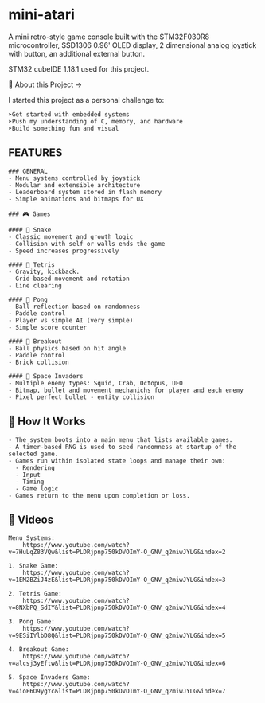 # mini-atari

A mini retro-style game console built with the STM32F030R8 microcontroller, SSD1306 0.96' OLED display, 2 dimensional analog joystick with button, an additional external button.

STM32 cubeIDE 1.18.1 used for this project.

📌 About this Project ->

I started this project as a personal challenge to:

    ➤Get started with embedded systems
    ➤Push my understanding of C, memory, and hardware
    ➤Build something fun and visual
    
    
## FEATURES

    ### GENERAL
    - Menu systems controlled by joystick
    - Modular and extensible architecture
    - Leaderboard system stored in flash memory
    - Simple animations and bitmaps for UX
    
    ### 🎮 Games
    
    #### 🐍 Snake
    - Classic movement and growth logic
    - Collision with self or walls ends the game
    - Speed increases progressively
    
    #### 🧩 Tetris
    - Gravity, kickback.
    - Grid-based movement and rotation
    - Line clearing
    
    #### 🏓 Pong
    - Ball reflection based on randomness
    - Paddle control
    - Player vs simple AI (very simple)
    - Simple score counter
    
    #### 🧱 Breakout
    - Ball physics based on hit angle
    - Paddle control
    - Brick collision
    
    #### 👾 Space Invaders
    - Multiple enemy types: Squid, Crab, Octopus, UFO
    - Bitmap, bullet and movement mechanichs for player and each enemy
    - Pixel perfect bullet - entity collision


## 🔧 How It Works
    - The system boots into a main menu that lists available games.
    - A timer-based RNG is used to seed randomness at startup of the selected game.
    - Games run within isolated state loops and manage their own:
      - Rendering
      - Input
      - Timing
      - Game logic
    - Games return to the menu upon completion or loss.

## 🎥 Videos
    Menu Systems:
        https://www.youtube.com/watch?v=7HuLqZ83VQw&list=PLDRjpnp750kDVOImY-O_GNV_q2miwJYLG&index=2
    
    1. Snake Game:
        https://www.youtube.com/watch?v=1EM2BZiJ4zE&list=PLDRjpnp750kDVOImY-O_GNV_q2miwJYLG&index=3
        
    2. Tetris Game:
        https://www.youtube.com/watch?v=8NXbPQ_SdIY&list=PLDRjpnp750kDVOImY-O_GNV_q2miwJYLG&index=4
        
    3. Pong Game:
        https://www.youtube.com/watch?v=9ESiIYlbD8Q&list=PLDRjpnp750kDVOImY-O_GNV_q2miwJYLG&index=5
        
    4. Breakout Game:
        https://www.youtube.com/watch?v=alcsj3yEftw&list=PLDRjpnp750kDVOImY-O_GNV_q2miwJYLG&index=6
        
    5. Space Invaders Game:
        https://www.youtube.com/watch?v=4ioF6O9ygYc&list=PLDRjpnp750kDVOImY-O_GNV_q2miwJYLG&index=7

